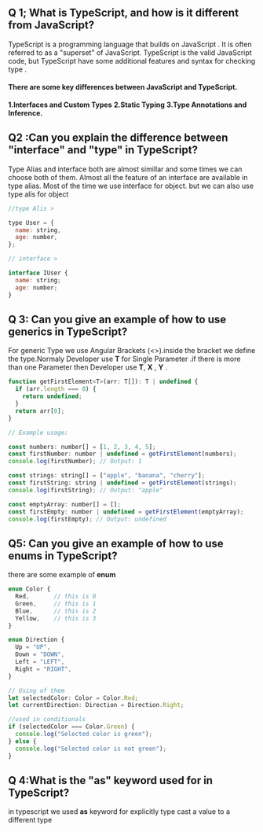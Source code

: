 ## Q 1; What is TypeScript, and how is it different from JavaScript?

TypeScript is a programming language that builds on JavaScript . It is often referred to as a "superset" of JavaScript. TypeScript is the valid JavaScript code, but TypeScript have some additional features and syntax for checking type .

#### There are some key differences between JavaScript and TypeScript.

**1.Interfaces and Custom Types**
**2.Static Typing**
**3.Type Annotations and Inference.**

## Q2 :Can you explain the difference between "interface" and "type" in TypeScript?

Type Alias and interface both are almost simillar and some times we can choose both of them. Almost all the feature of an interface are available in type alias. Most of the time we use interface for object. but we can also use type alis for object

```js
//type Alis >

type User = {
  name: string,
  age: number,
};

// interface >

interface IUser {
  name: string;
  age: number;
}
```

## Q 3: Can you give an example of how to use generics in TypeScript?

For generic Type we use Angular Brackets (<>).inside the bracket we define the type.Normaly Developer use **T** for Single Parameter .if there is more than one Parameter then Developer use **T**, **X** , **Y** .

```js
function getFirstElement<T>(arr: T[]): T | undefined {
  if (arr.length === 0) {
    return undefined;
  }
  return arr[0];
}

// Example usage:

const numbers: number[] = [1, 2, 3, 4, 5];
const firstNumber: number | undefined = getFirstElement(numbers);
console.log(firstNumber); // Output: 1

const strings: string[] = ["apple", "banana", "cherry"];
const firstString: string | undefined = getFirstElement(strings);
console.log(firstString); // Output: "apple"

const emptyArray: number[] = [];
const firstEmpty: number | undefined = getFirstElement(emptyArray);
console.log(firstEmpty); // Output: undefined
```

## Q5: Can you give an example of how to use enums in TypeScript?

there are some example of **enum**

```js
enum Color {
  Red,       // this is 0
  Green,     // this is 1
  Blue,      // this is 2
  Yellow,    // this is 3
}

enum Direction {
  Up = "UP",
  Down = "DOWN",
  Left = "LEFT",
  Right = "RIGHT",
}

// Using of them
let selectedColor: Color = Color.Red;
let currentDirection: Direction = Direction.Right;

//used in conditionals
if (selectedColor === Color.Green) {
  console.log("Selected color is green");
} else {
  console.log("Selected color is not green");
}

```

## Q 4:What is the "as" keyword used for in TypeScript?

in typescript we used **as** keyword for explicitly type cast a value to a different type
